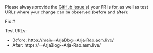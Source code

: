Please always provide the [GitHub issue(s)](../issues) your PR is for, as well as test URLs where your change can be observed (before and after):

Fix #<gh-issue-id>

Test URLs:
- Before: https://main--ArjaBlog--Arja-Rao.aem.live/
- After: https://<branch>--ArjaBlog--Arja-Rao.aem.live/

